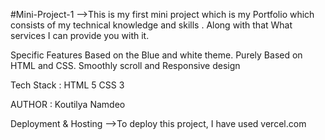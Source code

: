 
#Mini-Project-1
-->This is my first mini project which is my Portfolio which consists of my technical knowledge and skills . Along with that What services I can provide you with it.

Specific Features
Based on the Blue and white theme.
Purely Based on  HTML and CSS.
Smoothly scroll and Responsive design

Tech Stack :
HTML 5
CSS 3

AUTHOR :
Koutilya Namdeo

Deployment & Hosting
 -->To deploy this project, I have used vercel.com

